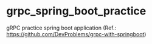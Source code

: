 # grpc_spring_boot_practice
gRPC practice spring boot application (Ref.: https://github.com/DevProblems/grpc-with-springboot)
